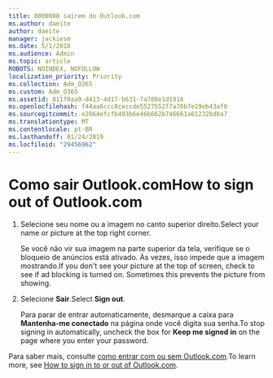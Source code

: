 ```yaml
---
title: 8000008 saírem do Outlook.com
ms.author: daeite
author: daeite
manager: jackiesm
ms.date: 5/1/2018
ms.audience: Admin
ms.topic: article
ROBOTS: NOINDEX, NOFOLLOW
localization_priority: Priority
ms.collection: Adm_O365
ms.custom: Adm_O365
ms.assetid: 811f0aa9-d413-4d17-b631-7a788e1d1916
ms.openlocfilehash: f44aa6ccc8ceccde5527552f7a76b7e19eb43af0
ms.sourcegitcommit: e2864efcfb493b6e46b662b746661a61232bdba7
ms.translationtype: MT
ms.contentlocale: pt-BR
ms.lasthandoff: 01/24/2019
ms.locfileid: "29456962"
---
```

# <a name="how-to-sign-out-of-outlookcom"></a><span data-ttu-id="8c387-102">Como sair Outlook.com</span><span class="sxs-lookup"><span data-stu-id="8c387-102">How to sign out of Outlook.com</span></span>

1. <span data-ttu-id="8c387-103">Selecione seu nome ou a imagem no canto superior direito.</span><span class="sxs-lookup"><span data-stu-id="8c387-103">Select your name or picture at the top right corner.</span></span>
    
    <span data-ttu-id="8c387-p101">Se você não vir sua imagem na parte superior da tela, verifique se o bloqueio de anúncios está ativado. Às vezes, isso impede que a imagem mostrando.</span><span class="sxs-lookup"><span data-stu-id="8c387-p101">If you don't see your picture at the top of screen, check to see if ad blocking is turned on. Sometimes this prevents the picture from showing.</span></span>
    
2. <span data-ttu-id="8c387-106">Selecione **Sair**.</span><span class="sxs-lookup"><span data-stu-id="8c387-106">Select **Sign out**.</span></span> 
    
    <span data-ttu-id="8c387-107">Para parar de entrar automaticamente, desmarque a caixa para **Mantenha-me conectado** na página onde você digita sua senha.</span><span class="sxs-lookup"><span data-stu-id="8c387-107">To stop signing in automatically, uncheck the box for **Keep me signed in** on the page where you enter your password.</span></span> 
    
<span data-ttu-id="8c387-108">Para saber mais, consulte [como entrar com ou sem Outlook.com](https://go.microsoft.com/fwlink/p/?linkid=873113).</span><span class="sxs-lookup"><span data-stu-id="8c387-108">To learn more, see [How to sign in to or out of Outlook.com](https://go.microsoft.com/fwlink/p/?linkid=873113).</span></span>
  

